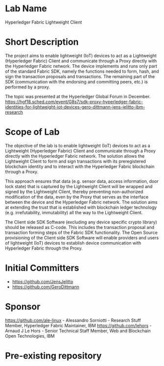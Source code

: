 # Lab Name
Hyperledger Fabric Lightweight Client

# Short Description
The project aims to enable lightweight (IoT) devices to act as a Lightweight (Hyperledger Fabric) 
Client and communicate through a Proxy directly with the Hyperledger Fabric network. 
The device implements and runs only part of the standard Fabric SDK, namely the functions needed 
to form, hash, and sign the transaction proposals and transactions. The remaining part of the SDK 
(communication with the endorsing and committing peers, etc.) is performed by a proxy.


The topic was presented at the Hyperledger Global Forum in December.
https://hgf18.sched.com/event/G8s7/sdk-proxy-hyperledger-fabric-identities-for-lightweight-iot-devices-gero-dittmann-jens-jelitto-ibm-research

# Scope of Lab
The objective of the lab is to enable lightweight (IoT) devices to act as a Lightweight 
(Hyperledger Fabric) Client and communicate through a Proxy directly with the Hyperledger Fabric network. 
The solution allows the Lightweight Client to form and sign transactions with its preregistered 
blockchain identity and to interact with the Hyperledger Fabric blockchain through a Proxy.

This approach ensures that data (e.g. sensor data, access information, door lock state) that is 
captured by the Lightweight Client will be wrapped and signed by the Lightweight Client, 
thereby preventing non-authorized modification of the data, even by the Proxy that serves as the 
interface between the device and the Hyperledger Fabric network. 
The solution aims at extending the trust that is established with blockchain ledger technology 
(e.g. irrefutability, immutability) all the way to the Lightweight Client.

The Client side SDK Software (excluding any device specific crypto library) should be released as 
C-code. This includes the transaction proposal and transaction forming steps of the Fabric SDK 
functionality. The Open Source provisioning of the Client side SDK Software will enable providers 
and users of lightweight (IoT) devices to establish device communication with Hyperledger Fabric 
through the Proxy.

# Initial Committers
- https://github.com/JensJelitto
- https://github.com/GeroDittmann

# Sponsor
https://github.com/ale-linux - Alessandro Sorniotti - Research Stuff Member, Hyperledger Fabric Maintainer, IBM
https://github.com/lehors - Arnaud J Le Hors - Senior Technical Staff Member, Web and Blockchain Open Technologies, IBM

# Pre-existing repository

